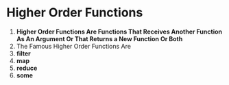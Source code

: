 # Higher Order Functions
1. **Higher Order Functions Are Functions That Receives Another Function As An Argument Or That Returns a New Function Or Both**
1. The Famous Higher Order Functions Are 
1. **filter**
1. **map**
1. **reduce**
1. **some**